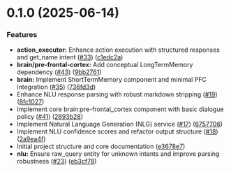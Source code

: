 # 0.1.0 (2025-06-14)


### Features

* **action_executor:** Enhance action execution with structured responses and get_name intent ([#33](https://github.com/AppCarver/viki-va/issues/33)) ([c1edc2a](https://github.com/AppCarver/viki-va/commit/c1edc2a2a3603e613084468f68042bf070ed47e8))
* **brain/pre-frontal-cortex:** Add conceptual LongTermMemory dependency ([#43](https://github.com/AppCarver/viki-va/issues/43)) ([9bb2761](https://github.com/AppCarver/viki-va/commit/9bb2761d34c298364e4147ca53a142b9073dc439))
* **brain:** Implement ShortTermMemory component and minimal PFC integration ([#35](https://github.com/AppCarver/viki-va/issues/35)) ([736fd3d](https://github.com/AppCarver/viki-va/commit/736fd3d34abc4a22c7085c362682e299d0f7ab36))
* Enhance NLU response parsing with robust markdown stripping ([#19](https://github.com/AppCarver/viki-va/issues/19)) ([8fc1027](https://github.com/AppCarver/viki-va/commit/8fc10279672b3c0216578204595936d89876a016))
* Implement core brain:pre-frontal_cortex component with basic dialogue policy ([#41](https://github.com/AppCarver/viki-va/issues/41)) ([2693b28](https://github.com/AppCarver/viki-va/commit/2693b286d53f5c5936c3f96013c7e40c3346d91a))
* Implement Natural Language Generation (NLG) service ([#17](https://github.com/AppCarver/viki-va/issues/17)) ([6757706](https://github.com/AppCarver/viki-va/commit/675770697206ffc03fc87b85e1813fbd753e2c7d))
* Implement NLU confidence scores and refactor output structure ([#18](https://github.com/AppCarver/viki-va/issues/18)) ([2a9ea4f](https://github.com/AppCarver/viki-va/commit/2a9ea4f773298aa8d453fbaf41dbad94d1fdc484))
* Initial project structure and core documentation ([e3678e7](https://github.com/AppCarver/viki-va/commit/e3678e748e1fcd88ef03105a8fdfc239cfa4056e))
* **nlu:** Ensure raw_query entity for unknown intents and improve parsing robustness ([#23](https://github.com/AppCarver/viki-va/issues/23)) ([eb3cf78](https://github.com/AppCarver/viki-va/commit/eb3cf784b7f6c6bf8aff63194890be7081563a0d))



